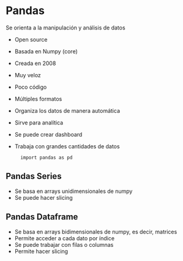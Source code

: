# Pandas
Se orienta a la manipulación y análisis de datos
- Open source
- Basada en Numpy (core)
- Creada en 2008
- Muy veloz
- Poco código
- Múltiples formatos
- Organiza los datos de manera automática
- Sirve para analítica
- Se puede crear dashboard
- Trabaja con grandes cantidades de datos

        import pandas as pd

## Pandas Series
- Se basa en arrays unidimensionales de numpy
- Se puede hacer slicing

## Pandas Dataframe
- Se basa en arrays bidimensionales de numpy, es decir, matrices
- Permite acceder a cada dato por índice
- Se puede trabajar con filas o columnas
- Permite hacer slicing

